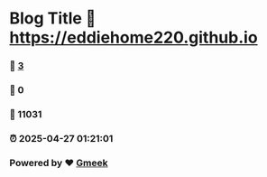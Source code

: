 # Blog Title :link: https://eddiehome220.github.io 
### :page_facing_up: [3](https://eddiehome220.github.io/tag.html) 
### :speech_balloon: 0 
### :hibiscus: 11031 
### :alarm_clock: 2025-04-27 01:21:01 
### Powered by :heart: [Gmeek](https://github.com/Meekdai/Gmeek)
